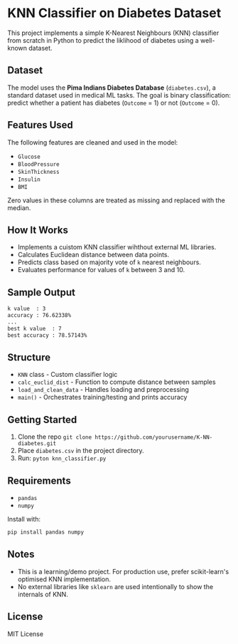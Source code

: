 # KNN Classifier on Diabetes Dataset
This project implements a simple K-Nearest Neighbours (KNN) classifier from scratch in Python to predict the liklihood of diabetes using a well-known dataset.
## Dataset
The model uses the **Pima Indians Diabetes Database** (`diabetes.csv`), a standard dataset used in medical ML tasks. The goal is binary classification: predict whether a patient has diabetes (`Outcome` = 1) or not (`Outcome` = 0).
## Features Used
The following features are cleaned and used in the model:
- `Glucose`
- `BloodPressure`
- `SkinThickness`
- `Insulin`
- `BMI`

Zero values in these columns are treated as missing and replaced with the median.
## How It Works
- Implements a cuistom KNN classifier wihthout external ML libraries.
- Calculates Euclidean distance between data points.
- Predicts class based on majority vote of `k` nearest neighbours.
- Evaluates performance for values of `k` between 3 and 10.
## Sample Output
```bash
k value  : 3
accuracy : 76.62338%
...
best k value  : 7
best accuracy : 78.57143%
```
## Structure
- `KNN` class - Custom classifier logic
- `calc_euclid_dist` - Function to compute distance between samples
- `load_and_clean_data` - Handles loading and preprocessing
- `main()` - Orchestrates training/testing and prints accuracy
## Getting Started
1. Clone the repo
`git clone https://github.com/yourusername/K-NN-diabetes.git`
2. Place `diabetes.csv` in the project directory.
3. Run:
`pyton knn_classifier.py`
## Requirements
- `pandas`
- `numpy`

Install with:
```bash
pip install pandas numpy
```
## Notes
- This is a learning/demo project. For production use, prefer scikit-learn's optimised KNN implementation.
- No external libraries like `sklearn` are used intentionally to show the internals of KNN.
## License
MIT License
